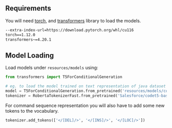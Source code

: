 ## Requirements

You will need [torch](https://pytorch.org), and [transformers](https://github.com/huggingface/transformers) library to load the models.

```requirements.txt
--extra-index-url=https://download.pytorch.org/whl/cu116
torch==1.12.0
transformers~=4.20.1
```

## Model Loading

Load models under `resources/models` using:

```python
from transformers import T5ForConditionalGeneration

# eg. to load the model trained on text representation of java dataset
model = T5ForConditionalGeneration.from_pretrained('resources/models/codet5-base/text/java')
tokenizer = RobertaTokenizerFast.from_pretrained('Salesforce/codet5-base')
```

For command sequence representation you will also have to add some new tokens to the vocabulary.

```python
tokenizer.add_tokens(['</[DEL]/>', '</[INS]/>', '</[LOC]/>'])
```
